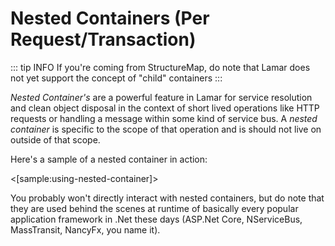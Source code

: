 # Nested Containers (Per Request/Transaction)

::: tip INFO
If you're coming from StructureMap, do note that Lamar does not yet support the concept of "child" containers
:::

_Nested Container's_ are a powerful feature in Lamar for service resolution and clean object disposal in the
context of short lived operations like HTTP requests or handling a message within some kind of service bus. A _nested container_
is specific to the scope of that operation and is should not live on outside of that scope.

Here's a sample of a nested container in action:

<[sample:using-nested-container]>

You probably won't directly interact with nested containers, but do note that they are used behind the scenes at runtime of basically every
popular application framework in .Net these days (ASP.Net Core, NServiceBus, MassTransit, NancyFx, you name it).
